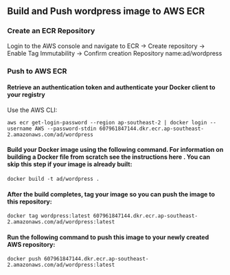 ## Build and Push wordpress image to AWS ECR
### Create an ECR Repository
Login to the AWS console and navigate to 
ECR ->  Create repository -> Enable Tag Immutability -> Confirm creation
Repository name:ad/wordpress

### Push to AWS ECR 
#### Retrieve an authentication token and authenticate your Docker client to your registry
Use the AWS CLI:

```aws ecr get-login-password --region ap-southeast-2 | docker login --username AWS --password-stdin 607961847144.dkr.ecr.ap-southeast-2.amazonaws.com/ad/wordpress```


#### Build your Docker image using the following command. For information on building a Docker file from scratch see the instructions here . You can skip this step if your image is already built:

```docker build -t ad/wordpress .```

#### After the build completes, tag your image so you can push the image to this repository:
```docker tag wordpress:latest 607961847144.dkr.ecr.ap-southeast-2.amazonaws.com/ad/wordpress:latest```

#### Run the following command to push this image to your newly created AWS repository:
```docker push 607961847144.dkr.ecr.ap-southeast-2.amazonaws.com/ad/wordpress:latest```

